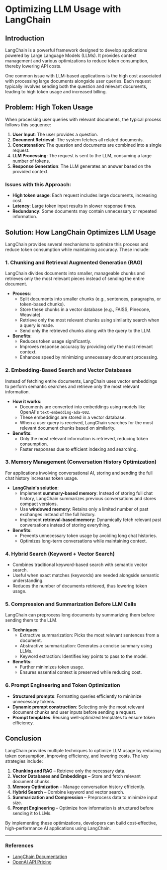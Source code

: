 # Optimizing LLM Usage with LangChain

## Introduction
LangChain is a powerful framework designed to develop applications powered by Large Language Models (LLMs). It provides context management and various optimizations to reduce token consumption, thereby lowering API costs.

One common issue with LLM-based applications is the high cost associated with processing large documents alongside user queries. Each request typically involves sending both the question and relevant documents, leading to high token usage and increased billing.

## Problem: High Token Usage
When processing user queries with relevant documents, the typical process follows this sequence:

1. **User Input**: The user provides a question.
2. **Document Retrieval**: The system fetches all related documents.
3. **Concatenation**: The question and documents are combined into a single request.
4. **LLM Processing**: The request is sent to the LLM, consuming a large number of tokens.
5. **Response Generation**: The LLM generates an answer based on the provided context.

### Issues with this Approach:
- **High token usage**: Each request includes large documents, increasing cost.
- **Latency**: Large token input results in slower response times.
- **Redundancy**: Some documents may contain unnecessary or repeated information.

## Solution: How LangChain Optimizes LLM Usage
LangChain provides several mechanisms to optimize this process and reduce token consumption while maintaining accuracy. These include:

### 1. **Chunking and Retrieval Augmented Generation (RAG)**
LangChain divides documents into smaller, manageable chunks and retrieves only the most relevant pieces instead of sending the entire document.
- **Process**:
  - Split documents into smaller chunks (e.g., sentences, paragraphs, or token-based chunks).
  - Store these chunks in a vector database (e.g., FAISS, Pinecone, Weaviate).
  - Retrieve only the most relevant chunks using similarity search when a query is made.
  - Send only the retrieved chunks along with the query to the LLM.
- **Benefits**:
  - Reduces token usage significantly.
  - Improves response accuracy by providing only the most relevant context.
  - Enhances speed by minimizing unnecessary document processing.

### 2. **Embedding-Based Search and Vector Databases**
Instead of fetching entire documents, LangChain uses vector embeddings to perform semantic searches and retrieve only the most relevant information.
- **How it works**:
  - Documents are converted into embeddings using models like OpenAI's `text-embedding-ada-002`.
  - These embeddings are stored in a vector database.
  - When a user query is received, LangChain searches for the most relevant document chunks based on similarity.
- **Benefits**:
  - Only the most relevant information is retrieved, reducing token consumption.
  - Faster responses due to efficient indexing and searching.

### 3. **Memory Management (Conversation History Optimization)**
For applications involving conversational AI, storing and sending the full chat history increases token usage.
- **LangChain's solution**:
  - Implement **summary-based memory**: Instead of storing full chat history, LangChain summarizes previous conversations and stores compact versions.
  - Use **windowed memory**: Retains only a limited number of past exchanges instead of the full history.
  - Implement **retrieval-based memory**: Dynamically fetch relevant past conversations instead of storing everything.
- **Benefits**:
  - Prevents unnecessary token usage by avoiding long chat histories.
  - Optimizes long-term conversations while maintaining context.

### 4. **Hybrid Search (Keyword + Vector Search)**
- Combines traditional keyword-based search with semantic vector search.
- Useful when exact matches (keywords) are needed alongside semantic understanding.
- Reduces the number of documents retrieved, thus lowering token usage.

### 5. **Compression and Summarization Before LLM Calls**
LangChain can preprocess long documents by summarizing them before sending them to the LLM.
- **Techniques**:
  - Extractive summarization: Picks the most relevant sentences from a document.
  - Abstractive summarization: Generates a concise summary using LLMs.
  - Keyword extraction: Identifies key points to pass to the model.
- **Benefits**:
  - Further minimizes token usage.
  - Ensures essential context is preserved while reducing cost.

### 6. **Prompt Engineering and Token Optimization**
- **Structured prompts**: Formatting queries efficiently to minimize unnecessary tokens.
- **Dynamic prompt construction**: Selecting only the most relevant document chunks and user inputs before sending a request.
- **Prompt templates**: Reusing well-optimized templates to ensure token efficiency.

## Conclusion
LangChain provides multiple techniques to optimize LLM usage by reducing token consumption, improving efficiency, and lowering costs. The key strategies include:
1. **Chunking and RAG** – Retrieve only the necessary data.
2. **Vector Databases and Embeddings** – Store and fetch relevant document chunks.
3. **Memory Optimization** – Manage conversation history efficiently.
4. **Hybrid Search** – Combine keyword and vector search.
5. **Summarization and Compression** – Preprocess data to minimize input size.
6. **Prompt Engineering** – Optimize how information is structured before sending it to LLMs.

By implementing these optimizations, developers can build cost-effective, high-performance AI applications using LangChain.

---

### References
- [LangChain Documentation](https://python.langchain.com/)
- [OpenAI API Pricing](https://openai.com/pricing/)

